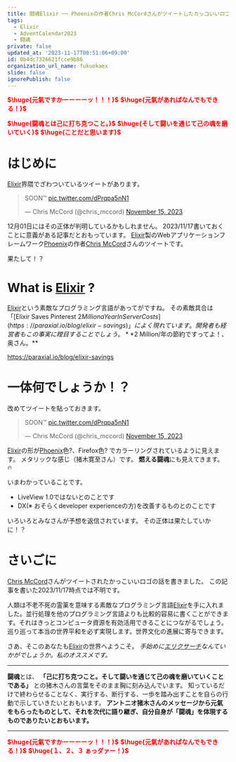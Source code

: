 ```yaml
---
title: 闘魂Elixir ── Phoenixの作者Chris McCordさんがツイートしたカッコいいロゴの正体は一体！？
tags:
  - Elixir
  - AdventCalendar2023
  - 闘魂
private: false
updated_at: '2023-11-17T00:51:06+09:00'
id: 0b4dc7326621fcce9b86
organization_url_name: fukuokaex
slide: false
ignorePublish: false
---
```

<b><font color="red">$\huge{元氣ですかーーーーッ！！！}$</font></b>
<b><font color="red">$\huge{元氣があればなんでもできる！}$</font></b>

<b><font color="red">$\huge{闘魂とは己に打ち克つこと。}$</font></b>
<b><font color="red">$\huge{そして闘いを通じて己の魂を磨いていく}$</font></b>
<b><font color="red">$\huge{ことだと思います}$</font></b>



# はじめに

[Elixir](https://elixir-lang.org/)界隈でざわついているツイートがあります。

<blockquote class="twitter-tweet"><p lang="en" dir="ltr">SOON™ <a href="https://t.co/dPrqpa5nN1">pic.twitter.com/dPrqpa5nN1</a></p>&mdash; Chris McCord (@chris_mccord) <a href="https://twitter.com/chris_mccord/status/1724861258548052109?ref_src=twsrc%5Etfw">November 15, 2023</a></blockquote> <script async src="https://platform.twitter.com/widgets.js" charset="utf-8"></script>

12月01日にはその正体が判明しているかもしれません。
2023/11/17書いておくことに意義がある記事だとおもっています。
[Elixir](https://elixir-lang.org/)製のWebアプリケーションフレームワーク[Phoenix](https://www.phoenixframework.org/)の作者[Chris McCord](https://twitter.com/chris_mccord)さんのツイートです。

果たして！？

# What is [Elixir](https://elixir-lang.org/) ?

[Elixir](https://elixir-lang.org/)という素敵なプログラミング言語があってがですね。
その素敵具合は「[Elixir Saves Pinterest $2 Million a Year In Server Costs](https://paraxial.io/blog/elixir-savings)」によく現れています。開発者も経営者もこの事実に瞠目することでしょう。 **$2 Million/年の節約ですってよ！、奥さん。**

https://paraxial.io/blog/elixir-savings

# 一体何でしょうか！？

改めてツイートを貼っておきます。

<blockquote class="twitter-tweet"><p lang="en" dir="ltr">SOON™ <a href="https://t.co/dPrqpa5nN1">pic.twitter.com/dPrqpa5nN1</a></p>&mdash; Chris McCord (@chris_mccord) <a href="https://twitter.com/chris_mccord/status/1724861258548052109?ref_src=twsrc%5Etfw">November 15, 2023</a></blockquote> <script async src="https://platform.twitter.com/widgets.js" charset="utf-8"></script>

[Elixir](https://elixir-lang.org/)の形が[Phoenix](https://www.phoenixframework.org/)色?、Firefox色? でカラーリングされているように見えます。
メタリックな感じ（猪木寛至さん）です。
**燃える闘魂**にも見えてきます。 :fire: 

いまわかっていることです。

- LiveView 1.0ではないとのことです
- DX(※ おそらくdeveloper experienceの方)を改善するものとのことです

いろいろとみなさんが予想を返信されています。
その正体は果たしていかに！？



# さいごに

[Chris McCord](https://twitter.com/chris_mccord)さんがツイートされたかっこいいロゴの話を書きました。
この記事を書いた2023/11/17時点では不明です。

人類は不老不死の霊薬を意味する素敵なプログラミング言語[Elixir](https://elixir-lang.org/)を手に入れました。並行処理を他のプログラミング言語よりも比較的容易に書くことができます。それはきっとコンピュータ資源を有効活用できることにつながるでしょう。巡り巡って本当の世界平和を必ず実現します。世界文化の進展に寄与できます。

さあ、そこのあなたも[Elixir](https://elixir-lang.org/)の世界へようこそ。
_手始めに[エリクサーチ](https://elixir-lang.info/)なんていかがでしょうか。私のオススメです。_

---

**闘魂**とは、  **「己に打ち克つこと。そして闘いを通じて己の魂を磨いていくことである」** との猪木さんの言葉をそのまま胸に刻み込んでいます。
知っているだけで終わらせることなく、実行する、断行する、一歩を踏み出すことを自らの行動で示していきたいとおもいます。
**アントニオ猪木さんのメッセージから元氣をもらったものとして、それを次代に語り継ぎ、自分自身が「闘魂」を体現するものでありたいとおもいます。**

---

<b><font color="red">$\huge{元氣ですかーーーーッ！！！}$</font></b>
<b><font color="red">$\huge{元氣があればなんでもできる！}$</font></b>
<b><font color="red">$\huge{１、２、３ ぁっダァー！}$</font></b>
